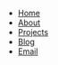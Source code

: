<nav id="site-nav">
<ul>
<li><a href="#">Home</a></li>
<li><a href="#">About</a></li>
<li><a href="#">Projects</a></li>
<li><a href="#">Blog</a></li>
<li><a href="#">Email</a></li>
</ul>
</nav>
